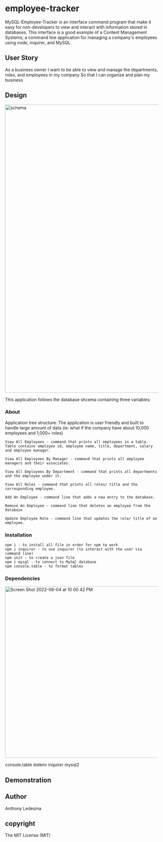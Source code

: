 # employee-tracker

MySQL-Employee-Tracker is an interface command program that make it easy for non-developers to view and interact with information stored in databases. This interface is a good example of a Content Management Systems; a command line application for managing a company's employees using node, inquirer, and MySQL.

## User Story 
As a business owner I want to be able to view and manage the departments, roles, and employees in my company So that I can organize and plan my business

## Design
<img width="948" alt="schema" src="https://user-images.githubusercontent.com/97990379/172035722-9b382812-b8d9-49bb-bc43-c8e147d76812.png">


This application follows the database shcema containing three variables:

### About
Application tree structure: The application is user friendly and built to handle large amount of data (ie: what if the company have about 10,000 employees and 1,000+ roles)

    View All Employees - command that prints all employees in a table. Table contains employee id, employee name, title, department, salary and employee manager.

    View All Employees By Manager - command that prints all employee managers and their associates.

    View All Employees By Department - command that prints all departments and the employee under it.

    View All Roles - command that prints all roles/ title and the corresponding employee.

    Add An Employee - command line that adds a new entry to the database.

    Remove An Employee - command line that deletes an employee from the database

    Update Employee Role - command line that updates the role/ title of an employee.
    
### Installation 


    npm i - to install all file in order for npm to work
    npm i inquirer - to use inquirer (to interact with the user via command line)
    npm init - to create a json file
    npm i mysql - to connect to MySql database
    npm console.table - to format tables
    
### Dependencies

<img width="564" alt="Screen Shot 2022-06-04 at 10 00 42 PM" src="https://user-images.githubusercontent.com/97990379/172035848-c363b756-fcde-4e7a-9c6e-5f7e4febfaee.png">


console.table
dotenv
inquirer
mysql2

## Demonstration

## Author
Anthony Ledesma

## copyright 
The MIT License (MIT)


